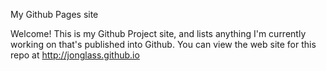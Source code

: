 My Github Pages site

Welcome! This is my Github Project site, and lists anything I'm currently working on that's published into Github. You can view the web site for this repo at http://jonglass.github.io
